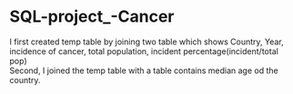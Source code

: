 # SQL-project_-Cancer
I first created temp table by joining two table which shows Country, Year, incidence of cancer, total population, incident percentage(incident/total pop)<br />
Second, I joined the temp table with a table contains median age od the country. <br />
